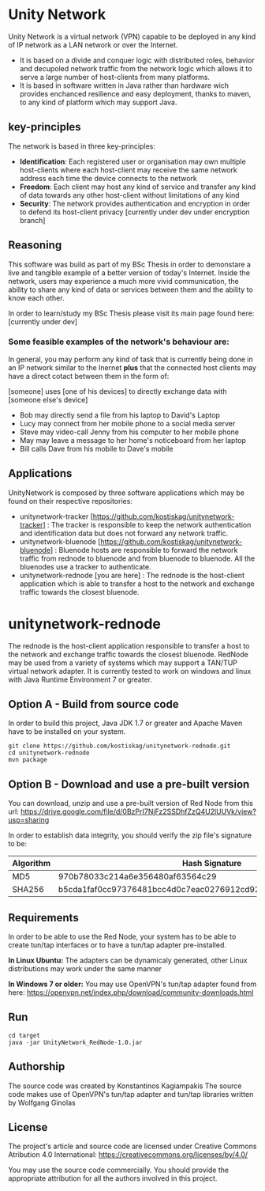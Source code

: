# Unity Network
Unity Network is a virtual network (VPN) capable to be deployed in any kind of IP network as a LAN network or over the Internet.

* It is based on a divide and conquer logic with distributed roles, behavior and decupoled network traffic from the network logic which allows it to serve a large number of host-clients from many platforms.
* It is based in software written in Java rather than hardware wich provides enchanced resilience and easy deployment, thanks to maven, to any kind of platform which may support Java.

## key-principles
The network is based in three key-principles:

* **Identification**: Each registered user or organisation may own multiple host-clients where each host-client may receive the same network address each time the device connects to the network
* **Freedom**: Each client may host any kind of service and transfer any kind of data towards any other host-client without limitations of any kind
* **Security**: The network provides authentication and encryption in order to defend its host-client privacy 
[currently under dev under encryption branch]

## Reasoning
This software was build as part of my BSc Thesis in order to demonstare a live and tangible example of a better version of today's Internet. Inside the network, users may experience a much more vivid communication, the ability to share any kind of data or services between them and the ability to know each other. 

In order to learn/study my BSc Thesis please visit its main page found here:
[currently under dev]

### Some feasible examples of the network's behaviour are:
In general, you may perform any kind of task that is currently being done in an IP network similar to the Inernet
**plus** that the connected host clients may have a direct cotact between them in the form of:

[someone] uses [one of his devices] to directly exchange data with [someone else's device]
* Bob may directly send a file from his laptop to David's Laptop
* Lucy may connect from her mobile phone to a social media server
* Steve may video-call Jenny from his computer to her mobile phone
* May may leave a message to her home's noticeboard from her laptop
* Bill calls Dave from his mobile to Dave's mobile

## Applications
UnityNetwork is composed by three software applications which may be found on their respective repositories:
* unitynetwork-tracker  [https://github.com/kostiskag/unitynetwork-tracker] : The tracker is responsible to keep the network authentication and identification data but does not forward any network traffic.
* unitynetwork-bluenode [https://github.com/kostiskag/unitynetwork-bluenode] : Bluenode hosts are responsible to forward the network traffic from rednode to bluenode and from bluenode to bluenode. All the bluenodes use a tracker to authenticate.
* unitynetwork-rednode  [you are here] : The rednode is the host-client application which is able to transfer a host to the network and exchange traffic towards the closest bluenode.

# unitynetwork-rednode
The rednode is the host-client application responsible to transfer a host to the network and exchange traffic towards the closest bluenode. RedNode may be used from a variety of systems which may support a TAN/TUP virtual network adapter. It is currently tested to work on windows and linux with Java Runtime Environment 7 or greater.

## Option A - Build from source code
In order to build this project, Java JDK 1.7 or greater and Apache Maven have to be installed on your system.
```
git clone https://github.com/kostiskag/unitynetwork-rednode.git
cd unitynetwork-rednode
mvn package
```

## Option B - Download and use a pre-built version
You can download, unzip and use a pre-built version of Red Node from this url:
https://drive.google.com/file/d/0BzPrI7NjFz2SSDhfZzQ4U2lUUVk/view?usp=sharing

In order to establish data integrity, you should verify the zip file's signature to be:

| Algorithm | Hash Signature |
| --- | --- |
| MD5 | 970b78033c214a6e356480af63564c29 |
| SHA256 | b5cda1faf0cc97376481bcc4d0c7eac0276912cd92ab01f8ed123f0735539e7b |

## Requirements
In order to be able to use the Red Node, your system has to be able to create tun/tap interfaces or to have a tun/tap adapter pre-installed.

**In Linux Ubuntu:** The adapters can be dynamicaly generated, other Linux distributions may work under the same manner

**In Windows 7 or older:** You may use OpenVPN's tun/tap adapter found from here:
https://openvpn.net/index.php/download/community-downloads.html

## Run
```
cd target 
java -jar UnityNetwork_RedNode-1.0.jar 
```

## Authorship
The source code was created by Konstantinos Kagiampakis
The source code makes use of OpenVPN's tun/tap adapter and tun/tap libraries written by Wolfgang Ginolas

## License
The project's article and source code are licensed under Creative Commons Atribution 4.0 International: https://creativecommons.org/licenses/by/4.0/

You may use the source code commercially. You should provide the appropriate attribution for all the authors involved in this project.
